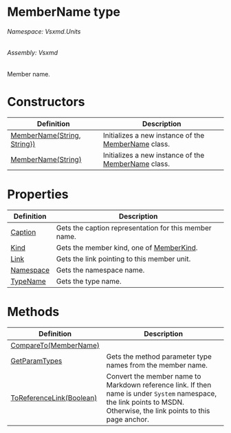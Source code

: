 <a name='T-Vsxmd-Units-MemberName'></a>
# MemberName type

###### Namespace:  Vsxmd.Units

###### Assembly:  Vsxmd

Member name.

# Constructors

| Definition | Description |
|-|-|
| [MemberName(String, String})](Constructors/Constructors.md) | Initializes a new instance of the [MemberName](././MemberName.md) class. |
| [MemberName(String)](Constructors/Constructors.md) | Initializes a new instance of the [MemberName](././MemberName.md) class. |

# Properties

| Definition | Description |
|-|-|
| [Caption](Properties/Caption.md) | Gets the caption representation for this member name. |
| [Kind](Properties/Kind.md) | Gets the member kind, one of [MemberKind](./././MemberKind/MemberKind.md). |
| [Link](Properties/Link.md) | Gets the link pointing to this member unit. |
| [Namespace](Properties/Namespace.md) | Gets the namespace name. |
| [TypeName](Properties/TypeName.md) | Gets the type name. |

# Methods

| Definition | Description |
|-|-|
| [CompareTo(MemberName)](Methods/CompareTo.md) |  |
| [GetParamTypes](Methods/GetParamTypes.md) | Gets the method parameter type names from the member name. |
| [ToReferenceLink(Boolean)](Methods/ToReferenceLink.md) | Convert the member name to Markdown reference link.  If then name is under `System` namespace, the link points to MSDN.  Otherwise, the link points to this page anchor. |
